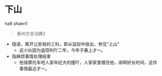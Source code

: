 

# 下山
ha6 shaen1
> 泰州方言词典2
- 隐语，离开公安局的三科，即从监狱中放出，参见“上山”
  - 这小伙因为盗窃判吖二年，今年子春上才～。
- 指麻烦事情处理结束
  - 他骑摩托车吧人家年纪大的撞吖，人家家里缠住他，闹啊好长时间，这件事情最近才～。